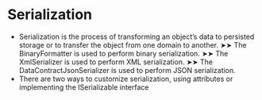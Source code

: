 # Serialization
- Serialization is the process of transforming an object’s data to persisted storage or to transfer the object from one domain to another. ➤➤ The BinaryFormatter is used to perform binary serialization. ➤➤ The XmlSerializer is used to perform XML serialization. ➤➤ The DataContractJsonSerializer is used to perform JSON serialization. 
- There are two ways to customize serialization, using attributes or implementing the ISerializable interface
